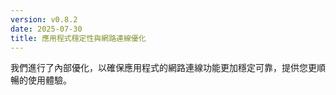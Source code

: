 ```yaml
---
version: v0.8.2
date: 2025-07-30
title: 應用程式穩定性與網路連線優化
---
```

我們進行了內部優化，以確保應用程式的網路連線功能更加穩定可靠，提供您更順暢的使用體驗。